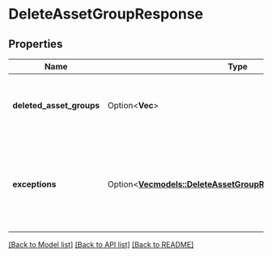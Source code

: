 # DeleteAssetGroupResponse

## Properties

Name | Type | Description | Notes
------------ | ------------- | ------------- | -------------
**deleted_asset_groups** | Option<**Vec<String>**> | A list of ids of successfully deleted asset groups. | [optional]
**exceptions** | Option<[**Vec<models::DeleteAssetGroupResponseExceptionsInner>**](DeleteAssetGroupResponse_exceptions_inner.md)> | A list of errors associated with the asset groups. Will be returned if there is an error. | [optional]

[[Back to Model list]](../README.md#documentation-for-models) [[Back to API list]](../README.md#documentation-for-api-endpoints) [[Back to README]](../README.md)


